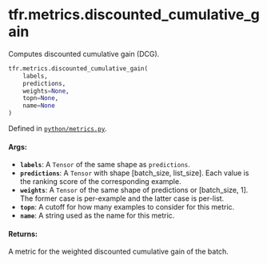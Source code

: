 <div itemscope itemtype="http://developers.google.com/ReferenceObject">
<meta itemprop="name" content="tfr.metrics.discounted_cumulative_gain" />
<meta itemprop="path" content="Stable" />
</div>

# tfr.metrics.discounted_cumulative_gain

Computes discounted cumulative gain (DCG).

```python
tfr.metrics.discounted_cumulative_gain(
    labels,
    predictions,
    weights=None,
    topn=None,
    name=None
)
```

Defined in
[`python/metrics.py`](https://github.com/tensorflow/ranking/tree/master/tensorflow_ranking/python/metrics.py).

<!-- Placeholder for "Used in" -->

#### Args:

*   <b>`labels`</b>: A `Tensor` of the same shape as `predictions`.
*   <b>`predictions`</b>: A `Tensor` with shape [batch_size, list_size]. Each
    value is the ranking score of the corresponding example.
*   <b>`weights`</b>: A `Tensor` of the same shape of predictions or
    [batch_size, 1]. The former case is per-example and the latter case is
    per-list.
*   <b>`topn`</b>: A cutoff for how many examples to consider for this metric.
*   <b>`name`</b>: A string used as the name for this metric.

#### Returns:

A metric for the weighted discounted cumulative gain of the batch.
